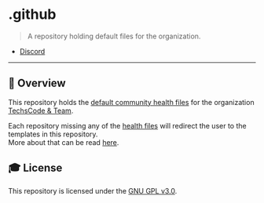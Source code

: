# **.github**

> A repository holding default files for the organization.

- [Discord][discord]

---

## **📑 Overview**
This repository holds the [default community health files][health files] for the organization [TechsCode & Team][organization].

Each repository missing any of the [health files] will redirect the user to the templates in this repository.<br>
More about that can be read [here][default health files docs].


## **🎓 License**
This repository is licensed under the [GNU GPL v3.0][license].


<!-- Links -->
[discord]: https://discord.gg/3JuHDm8
[organization]: https://github.com/TechsCode-Team/
[health files]: https://docs.github.com/en/free-pro-team@latest/github/building-a-strong-community/creating-a-default-community-health-file#supported-file-types
[default health files docs]: https://docs.github.com/en/free-pro-team@latest/github/building-a-strong-community/creating-a-default-community-health-file
[license]: LICENSE.md
